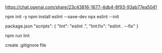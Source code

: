 https://chat.openai.com/share/23c43816-1677-4db4-8f93-93ab77ea5041

npm init -y
npm install eslint --save-dev
npx eslint --init

package.json
"scripts": {
  "lint": "eslint .",
  "lint:fix": "eslint . --fix"
}

npm run lint

create .gitignore file